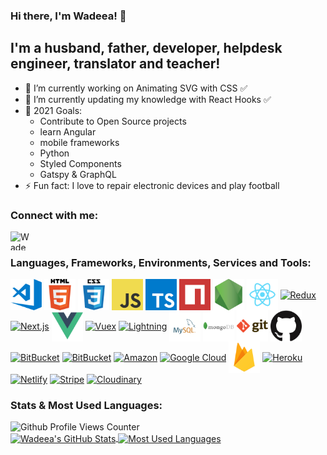 ### Hi there, I'm Wadeea! 👋

<!--
**WadeeaKiwan/WadeeaKiwan** is a ✨ _special_ ✨ repository because its `README.md` (this file) appears on your GitHub profile.

Here are some ideas to get you started:

- 🔭 I’m currently working on ...
- 🌱 I’m currently learning ...
- 👯 I’m looking to collaborate on ...
- 🤔 I’m looking for help with ...
- 💬 Ask me about ...
- 📫 How to reach me: ...
- 😄 Pronouns: ...
- ⚡ Fun fact: ...
-->

## I'm a husband, father, developer, helpdesk engineer, translator and teacher!

- 🔭 I’m currently working on Animating SVG with CSS ✅
- 🌱 I’m currently updating my knowledge with React Hooks ✅
- 🥅 2021 Goals:
  - Contribute to Open Source projects
  - learn Angular
  - mobile frameworks
  - Python
  - Styled Components
  - Gatspy & GraphQL
- ⚡ Fun fact: I love to repair electronic devices and play football

### Connect with me:

[<img align="left" alt="Wadeea Kiwan | LinkedIn" height="30px" width="30px" src="https://cdn.jsdelivr.net/npm/simple-icons@v3/icons/linkedin.svg" />][linkedin]

<br />

### Languages, Frameworks, Environments, Services and Tools:

[<img align="center" alt="Visual Studio Code" height="50px" width="50px" src="https://raw.githubusercontent.com/github/explore/80688e429a7d4ef2fca1e82350fe8e3517d3494d/topics/visual-studio-code/visual-studio-code.png" />][visualstudiocode]
[<img align="center" alt="HTML" height="50px" width="50px" src="https://raw.githubusercontent.com/github/explore/80688e429a7d4ef2fca1e82350fe8e3517d3494d/topics/html/html.png" />][html]
[<img align="center" alt="CSS" height="50px" width="50px" src="https://raw.githubusercontent.com/github/explore/80688e429a7d4ef2fca1e82350fe8e3517d3494d/topics/css/css.png" />][css]
[<img align="center" alt="JavaScript" height="50px" width="50px" src="https://raw.githubusercontent.com/github/explore/80688e429a7d4ef2fca1e82350fe8e3517d3494d/topics/javascript/javascript.png" />][javascript]
[<img align="center" alt="TypeScript" height="50px" width="50px" src="https://raw.githubusercontent.com/github/explore/80688e429a7d4ef2fca1e82350fe8e3517d3494d/topics/typescript/typescript.png" />][typescript]
[<img align="center" alt="NPM" height="50px" width="50px" src="https://raw.githubusercontent.com/github/explore/80688e429a7d4ef2fca1e82350fe8e3517d3494d/topics/npm/npm.png" />][npm]
[<img align="center" alt="Node.js" height="50px" width="50px" src="https://raw.githubusercontent.com/github/explore/80688e429a7d4ef2fca1e82350fe8e3517d3494d/topics/nodejs/nodejs.png" />][nodejs]
[<img align="center" alt="React" height="50px" width="50px" src="https://raw.githubusercontent.com/github/explore/80688e429a7d4ef2fca1e82350fe8e3517d3494d/topics/react/react.png" />][react]
[<img align="center" alt="Redux" width="50px" height="50px" src="https://i1.wp.com/everyday.codes/wp-content/uploads/2020/01/0-U2DmhXYumRyXH6X1.png?resize=2048%2C1851&ssl=1" />][redux]
[<img align="center" alt="Next.js" height="50px" width="50px" src="https://camo.githubusercontent.com/ca77ac5dce4c60a9ec14ce2a7676208ebe1511057a9c912bdf2ab20214ac6150/68747470733a2f2f75706c6f61642d69636f6e2e73332e75732d656173742d322e616d617a6f6e6177732e636f6d2f75706c6f6164732f69636f6e732f706e672f393131343835363736313535313934313731312d3531322e706e67" />][next]
[<img align="center" alt="Vue" width="50px" src="https://raw.githubusercontent.com/github/explore/80688e429a7d4ef2fca1e82350fe8e3517d3494d/topics/vue/vue.png" />][vue]
[<img align="center" alt="Vuex" height="50px" width="50px" src="https://user-images.githubusercontent.com/7110136/29002857-9e802f08-7ab4-11e7-9c31-604b5d0d0c19.png" />][vuex]
[<img align="center" alt="Lightning" height="50px" width="50px" src="https://rdkcentral.github.io/Lightning/img/LngDocs_WebGl.png" />][lightning]
[<img align="center" alt="MySQL" height="50px" width="50px" src="https://raw.githubusercontent.com/github/explore/80688e429a7d4ef2fca1e82350fe8e3517d3494d/topics/mysql/mysql.png" />][mysql]
[<img align="center" alt="MongoDB" height="50px" width="50px" src="https://raw.githubusercontent.com/github/explore/80688e429a7d4ef2fca1e82350fe8e3517d3494d/topics/mongodb/mongodb.png" />][mongodb]
[<img align="center" alt="Git" width="50px" height="50px" src="https://raw.githubusercontent.com/github/explore/80688e429a7d4ef2fca1e82350fe8e3517d3494d/topics/git/git.png" />][git]
[<img align="center" alt="GitHub" height="50px" width="50px" src="https://raw.githubusercontent.com/github/explore/78df643247d429f6cc873026c0622819ad797942/topics/github/github.png" />][github]
[<img align="center" alt="BitBucket" height="50px" width="50px" src="https://cdn4.iconfinder.com/data/icons/logos-and-brands/512/44_Bitbucket_logo_logos-512.png" />][bitbucket]
[<img align="center" alt="BitBucket" height="50px" width="50px" src="https://cdn4.iconfinder.com/data/icons/logos-and-brands/512/144_Gitlab_logo_logos-512.png" />][gitlab]
[<img align="center" alt="Amazon" height="50px" width="50px" src="https://cloudastronautblog.files.wordpress.com/2017/10/aws_logo_smile_1200x630.png?w=50&h=50&crop=1" />][amazon]
[<img align="center" alt="Google Cloud" height="50px" width="50px" src="https://e7.pngegg.com/pngimages/834/472/png-clipart-google-cloud-icon-google-cloud-platform-cloud-computing-amazon-web-services-virtual-private-cloud-cloud-computing-text-trademark.png" />][googlecloud]
[<img align="center" alt="Firebase" width="50px" src="https://raw.githubusercontent.com/github/explore/80688e429a7d4ef2fca1e82350fe8e3517d3494d/topics/firebase/firebase.png" />][firebase]
[<img align="center" alt="Heroku" width="50px" src="https://d29fhpw069ctt2.cloudfront.net/icon/image/38840/preview.svg" />][heroku]
[<img align="center" alt="Netlify" height="50px" width="50px" src="https://cdn.icon-icons.com/icons2/2107/PNG/512/file_type_netlify_icon_130354.png" />][netlify]
[<img align="center" alt="Stripe" height="50px" width="100px" src="https://woocommerce.com/wp-content/uploads/2011/12/stripe-logo-blue.png" />][stripe]
[<img align="center" alt="Cloudinary" height="50px" width="50px" src="https://s3.amazonaws.com/awsmp-logos/cloudinary.png" />][cloudinary]

### Stats & Most Used Languages:

<a href="https://komarev.com/ghpvc/?username=WadeeaKiwan">
  <img align="left" alt="Github Profile Views Counter" src="https://komarev.com/ghpvc/?username=WadeeaKiwan">
</a>

<br />

<a href="https://github-readme-stats.vercel.app/api?username=WadeeaKiwan&count_private=true&show_icons=true&hide=issues,contribs">
  <img align="center" alt="Wadeea's GitHub Stats" src="https://github-readme-stats.vercel.app/api?username=WadeeaKiwan&count_private=true&show_icons=true" />
</a>

<a href="https://github-readme-stats.vercel.app/api/top-langs/?username=WadeeaKiwan&layout=compact&exclude_repo=basicpizza">
  <img align="center" alt="Most Used Languages" src="https://github-readme-stats.vercel.app/api/top-langs/?username=WadeeaKiwan&layout=compact&exclude_repo=basicpizza" />
</a>

<br />
<br />

[linkedin]: https://www.linkedin.com/in/wadeeakiwan/
[visualstudiocode]: https://code.visualstudio.com/
[html]: https://developer.mozilla.org/en-US/docs/Web/HTML
[css]: https://developer.mozilla.org/en-US/docs/Web/CSS
[javascript]: https://www.javascript.com/
[typescript]: https://www.typescriptlang.org/
[npm]: https://www.npmjs.com/
[nodejs]: https://nodejs.org/en/
[react]: https://reactjs.org/
[redux]: https://redux.js.org/
[next]: https://nextjs.org/
[vue]: https://vuejs.org/
[vuex]: https://vuex.vuejs.org/
[lightning]: https://rdkcentral.github.io/Lightning/
[mysql]: https://www.mysql.com/
[mongodb]: https://www.mongodb.com/
[git]: https://git-scm.com/
[github]: https://github.com/
[bitbucket]: https://bitbucket.org/
[gitlab]: https://about.gitlab.com/
[amazon]: https://aws.amazon.com/
[googlecloud]: https://cloud.google.com/
[firebase]: https://firebase.google.com/
[heroku]: https://www.heroku.com/
[netlify]: https://www.netlify.com/
[stripe]: https://stripe.com/en-nl
[cloudinary]: https://cloudinary.com/
